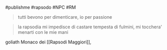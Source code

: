#publishme #rapsodo #NPC #RM

> tutti bevono per dimenticare, io per passione

>la rapsodia mi impedisce di castare tempesta di fulmini, mi tocchera' menarti con le mie mani

goliath Monaco dei [[Rapsodi Maggiori]],